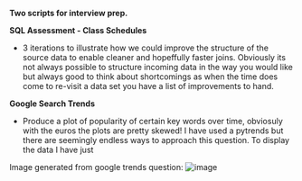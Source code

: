 **Two scripts for interview prep.**

**SQL Assessment -  Class Schedules**
  - 3 iterations to illustrate how we could improve the structure of the source data to enable cleaner and hopeffully faster joins. Obviously its not always possible to structure incoming data in the way you would 
    like but always good to think about shortcomings as when the time does come to re-visit a data set you have a list of improvements to hand.

**Google Search Trends**
  - Produce a plot of popularity of certain key words over time, obviosuly with the euros the plots are pretty skewed! I have used a pytrends but there are seemingly endless ways to approach this question. To display 
    the data I have just 

Image generated from google trends question:
![image](https://github.com/SamCrafer/AllResponseMedia/assets/122836680/0740ca7a-9e86-4dcf-95ba-546faf7afdc2)
